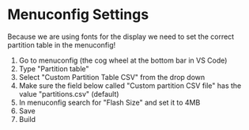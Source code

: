 # Menuconfig Settings

Because we are using fonts for the display we need to set the correct partition table in the menuconfig!

1. Go to menuconfig (the cog wheel at the bottom bar in VS Code)
2. Type "Partition table"
3. Select "Custom Partition Table CSV" from the drop down
4. Make sure the field below called "Custom partition CSV file" has the value "partitions.csv" (default)
5. In menuconfig search for "Flash Size" and set it to 4MB
6. Save
7. Build

